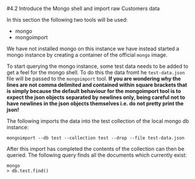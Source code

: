 #4.2 Introduce the Mongo shell and import raw Customers data

In this section the following two tools will be used:

 - mongo
 - mongoimport

We have not installed mongo on this instance we have instead started a mongo instance by creating a container of the official `mongo` image.

To start querying the mongo instance, some test data needs to be added to get a feel for the mongo shell.  To do this the data fromt he `test-data.json` file will be passed to the `mongoimport` tool.  **If you are wondering why the lines are not comma delimited and contained within square brackets that is simply because the default behaviour for the mongoimport tool is to expect the json objects separated by newlines only, being careful not to have newlines in the json objects themselves i.e. do not pretty print the json!**

The following imports the data into the test collection of the local mongo db instance:

```shell
mongoimport --db test --collection test --drop --file test-data.json
```

After this import has completed the contents of the collection can then be queried.  The following query finds all the documents which currently exist:

```shell
mongo
> db.test.find()
```

